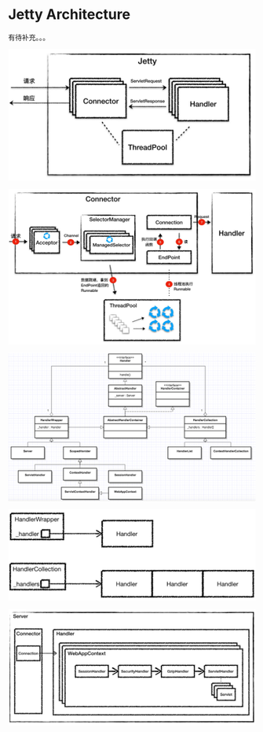 # Jetty Architecture

有待补充。。。

![](../../.gitbook/assets/image%20%28142%29.png)

![](../../.gitbook/assets/image%20%2896%29.png)

![](../../.gitbook/assets/image%20%2821%29.png)

![](../../.gitbook/assets/image%20%28147%29.png)

![](../../.gitbook/assets/image%20%28133%29.png)



